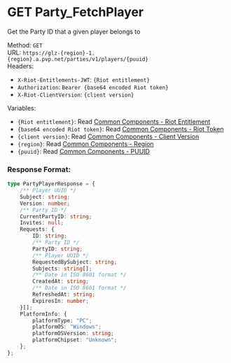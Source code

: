 <!--

This file is automatically generated!
Do not edit it directly!
See https://github.com/techchrism/valorant-api-docs/blob/trunk/contributing.md for more information.

-->

# GET Party_FetchPlayer

Get the Party ID that a given player belongs to  


Method: `GET`  
URL: `https://glz-{region}-1.{region}.a.pvp.net/parties/v1/players/{puuid}`  
Headers:
 - `X-Riot-Entitlements-JWT`: `{Riot entitlement}`
 - `Authorization`: `Bearer {base64 encoded Riot token}`
 - `X-Riot-ClientVersion`: `{client version}`

Variables:
 - `{Riot entitlement}`: Read [Common Components - Riot Entitlement](../common-components.md#riot-entitlement)
 - `{base64 encoded Riot token}`: Read [Common Components - Riot Token](../common-components.md#riot-token)
 - `{client version}`: Read [Common Components - Client Version](../common-components.md#client-version)
 - `{region}`: Read [Common Components - Region](../common-components.md#region)
 - `{puuid}`: Read [Common Components - PUUID](../common-components.md#puuid)


### Response Format:
```ts
type PartyPlayerResponse = {
    /** Player UUID */
    Subject: string;
    Version: number;
    /** Party ID */
    CurrentPartyID: string;
    Invites: null;
    Requests: {
        ID: string;
        /** Party ID */
        PartyID: string;
        /** Player UUID */
        RequestedBySubject: string;
        Subjects: string[];
        /** Date in ISO 8601 format */
        CreatedAt: string;
        /** Date in ISO 8601 format */
        RefreshedAt: string;
        ExpiresIn: number;
    }[];
    PlatformInfo: {
        platformType: "PC";
        platformOS: "Windows";
        platformOSVersion: string;
        platformChipset: "Unknown";
    };
};
```
